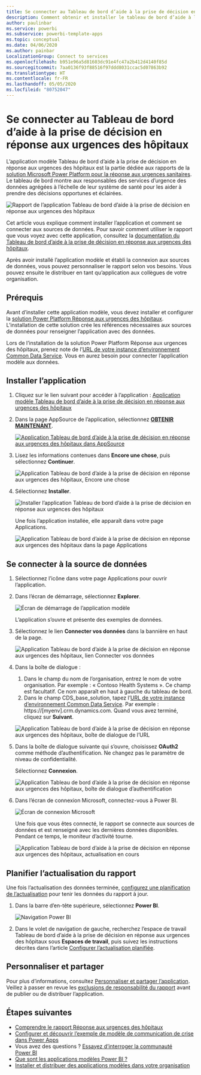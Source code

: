 ```yaml
---
title: Se connecter au Tableau de bord d’aide à la prise de décision en réponse aux urgences des hôpitaux
description: Comment obtenir et installer le tableau de bord d’aide à la prise de décision dans le contexte du COVID-19 pour l’application modèle Réponse aux urgences sanitaires et comment se connecter aux données
author: paulinbar
ms.service: powerbi
ms.subservice: powerbi-template-apps
ms.topic: conceptual
ms.date: 04/06/2020
ms.author: painbar
LocalizationGroup: Connect to services
ms.openlocfilehash: b951e96a5d81603dc91e4fc47a2b412d4140f85d
ms.sourcegitcommit: 7aa0136f93f88516f97ddd8031ccac5d07863b92
ms.translationtype: HT
ms.contentlocale: fr-FR
ms.lasthandoff: 05/05/2020
ms.locfileid: "80752047"
---
```

# <a name="connect-to-the-hospital-emergency-response-decision-support-dashboard"></a>Se connecter au Tableau de bord d’aide à la prise de décision en réponse aux urgences des hôpitaux
L’application modèle Tableau de bord d’aide à la prise de décision en réponse aux urgences des hôpitaux est la partie dédiée aux rapports de la [solution Microsoft Power Platform pour la réponse aux urgences sanitaires](https://powerapps.microsoft.com/blog/emergency-response-solution-a-microsoft-power-platform-solution-for-healthcare-emergency-response/). Le tableau de bord montre aux responsables des services d’urgence des données agrégées à l’échelle de leur système de santé pour les aider à prendre des décisions opportunes et éclairées.

![Rapport de l’application Tableau de bord d’aide à la prise de décision en réponse aux urgences des hôpitaux](media/service-connect-to-health-emergency-response/service-health-emergency-response-app-report.png)

Cet article vous explique comment installer l’application et comment se connecter aux sources de données. Pour savoir comment utiliser le rapport que vous voyez avec cette application, consultez la [documentation du Tableau de bord d’aide à la prise de décision en réponse aux urgences des hôpitaux](https://docs.microsoft.com/powerapps/sample-apps/emergency-response/deploy-configure#view-the-power-bi-dashboard).

Après avoir installé l’application modèle et établi la connexion aux sources de données, vous pouvez personnaliser le rapport selon vos besoins. Vous pouvez ensuite le distribuer en tant qu’application aux collègues de votre organisation.

## <a name="prerequisites"></a>Prérequis

Avant d’installer cette application modèle, vous devez installer et configurer la [solution Power Platform Réponse aux urgences des hôpitaux](https://docs.microsoft.com/powerapps/sample-apps/emergency-response/deploy-configure). L’installation de cette solution crée les références nécessaires aux sources de données pour renseigner l’application avec des données.

Lors de l’installation de la solution Power Platform Réponse aux urgences des hôpitaux, prenez note de l’[URL de votre instance d’environnement Common Data Service](https://docs.microsoft.com/powerapps/sample-apps/emergency-response/deploy-configure#publish-the-power-bi-dashboard). Vous en aurez besoin pour connecter l’application modèle aux données.

## <a name="install-the-app"></a>Installer l’application

1. Cliquez sur le lien suivant pour accéder à l’application : [Application modèle Tableau de bord d’aide à la prise de décision en réponse aux urgences des hôpitaux](https://appsource.microsoft.com/en-us/product/power-bi/pbi-contentpacks.powerapps_healthcare)

1. Dans la page AppSource de l’application, sélectionnez [**OBTENIR MAINTENANT**](https://appsource.microsoft.com/en-us/product/power-bi/pbi-contentpacks.powerapps_healthcare).

    [![Application Tableau de bord d’aide à la prise de décision en réponse aux urgences des hôpitaux dans AppSource](media/service-connect-to-health-emergency-response/service-health-emergency-response-app-appsource-get-it-now.png)](https://appsource.microsoft.com/en-us/product/power-bi/pbi-contentpacks.powerapps_healthcare)

1. Lisez les informations contenues dans **Encore une chose**, puis sélectionnez **Continuer**.

    ![Application Tableau de bord d’aide à la prise de décision en réponse aux urgences des hôpitaux, Encore une chose](media/service-connect-to-health-emergency-response/service-health-emergency-response-1-more-thing.png)

1. Sélectionnez **Installer**. 

    ![Installer l’application Tableau de bord d’aide à la prise de décision en réponse aux urgences des hôpitaux](media/service-connect-to-health-emergency-response/service-health-emergency-response-select-install.png)

    Une fois l’application installée, elle apparaît dans votre page Applications.

   ![Application Tableau de bord d’aide à la prise de décision en réponse aux urgences des hôpitaux dans la page Applications](media/service-connect-to-health-emergency-response/service-health-emergency-response-app-apps-page-icon.png)

## <a name="connect-to-data-sources"></a>Se connecter à la source de données

1. Sélectionnez l’icône dans votre page Applications pour ouvrir l’application.

1. Dans l’écran de démarrage, sélectionnez **Explorer**.

   ![Écran de démarrage de l’application modèle](media/service-connect-to-health-emergency-response/service-health-emergency-response-app-splash-screen.png)

   L’application s’ouvre et présente des exemples de données.

1. Sélectionnez le lien **Connecter vos données** dans la bannière en haut de la page.

   ![Application Tableau de bord d’aide à la prise de décision en réponse aux urgences des hôpitaux, lien Connecter vos données](media/service-connect-to-health-emergency-response/service-health-emergency-response-app-connect-data.png)

1. Dans la boîte de dialogue :
   1. Dans le champ du nom de l’organisation, entrez le nom de votre organisation. Par exemple : « Contoso Health Systems ». Ce champ est facultatif. Ce nom apparaît en haut à gauche du tableau de bord.
   1. Dans le champ CDS_base_solution, tapez l’[URL de votre instance d’environnement Common Data Service](https://docs.microsoft.com/powerapps/sample-apps/emergency-response/deploy-configure#publish-the-power-bi-dashboard). Par exemple : https://[myenv].crm.dynamics.com. Quand vous avez terminé, cliquez sur **Suivant**.

   ![Application Tableau de bord d’aide à la prise de décision en réponse aux urgences des hôpitaux, boîte de dialogue de l’URL](media/service-connect-to-health-emergency-response/service-health-emergency-response-app-url-dialog.png)

1. Dans la boîte de dialogue suivante qui s’ouvre, choisissez **OAuth2** comme méthode d’authentification. Ne changez pas le paramètre de niveau de confidentialité.

   Sélectionnez **Connexion**.

   ![Application Tableau de bord d’aide à la prise de décision en réponse aux urgences des hôpitaux, boîte de dialogue d’authentification](media/service-connect-to-health-emergency-response/service-health-emergency-response-app-authentication-dialog.png)

1. Dans l’écran de connexion Microsoft, connectez-vous à Power BI.

   ![Écran de connexion Microsoft](media/service-connect-to-health-emergency-response/service-health-emergency-response-app-microsoft-login.png)

   Une fois que vous êtes connecté, le rapport se connecte aux sources de données et est renseigné avec les dernières données disponibles. Pendant ce temps, le moniteur d’activité tourne.

   ![Application Tableau de bord d’aide à la prise de décision en réponse aux urgences des hôpitaux, actualisation en cours](media/service-connect-to-health-emergency-response/service-health-emergency-response-app-refresh-monitor.png)

## <a name="schedule-report-refresh"></a>Planifier l’actualisation du rapport

Une fois l’actualisation des données terminée, [configurez une planification de l’actualisation](../refresh-scheduled-refresh.md) pour tenir les données du rapport à jour.

1. Dans la barre d’en-tête supérieure, sélectionnez **Power BI**.

   ![Navigation Power BI](media/service-connect-to-health-emergency-response/service-health-emergency-response-app-powerbi-breadcrumb.png)

1. Dans le volet de navigation de gauche, recherchez l’espace de travail Tableau de bord d’aide à la prise de décision en réponse aux urgences des hôpitaux sous **Espaces de travail**, puis suivez les instructions décrites dans l’article [Configurer l’actualisation planifiée](../refresh-scheduled-refresh.md).

## <a name="customize-and-share"></a>Personnaliser et partager

Pour plus d’informations, consultez [Personnaliser et partager l’application](../service-template-apps-install-distribute.md#customize-and-share-the-app). Veillez à passer en revue les [exclusions de responsabilité du rapport](../create-reports/sample-covid-19-us.md#disclaimers) avant de publier ou de distribuer l’application.

## <a name="next-steps"></a>Étapes suivantes
* [Comprendre le rapport Réponse aux urgences des hôpitaux](https://docs.microsoft.com/powerapps/sample-apps/emergency-response/deploy-configure#view-the-power-bi-dashboard)
* [Configurer et découvrir l’exemple de modèle de communication de crise dans Power Apps](https://docs.microsoft.com/powerapps/maker/canvas-apps/sample-crisis-communication-app)
* Vous avez des questions ? [Essayez d’interroger la communauté Power BI](https://community.powerbi.com/)
* [Que sont les applications modèles Power BI ?](../service-template-apps-overview.md)
* [Installer et distribuer des applications modèles dans votre organisation](../service-template-apps-install-distribute.md)
